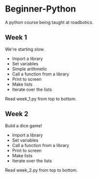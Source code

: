 # Beginner-Python
A python course being taught at roadbotics.

## Week 1
We're starting slow.
* Import a library
* Set variables
* Simple arithmetic
* Call a function from a library
* Print to screen
* Make lists
* Iterate over the lists

Read week_1.py from top to bottom.

## Week 2
Build a dice game!
* Import a library
* Set variables
* Call a function from a library
* Print to screen
* Make lists
* Iterate over the lists

Read week_2.py from top to bottom.
